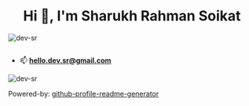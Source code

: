 <h1 align="center">Hi 👋, I'm Sharukh Rahman Soikat</h1>

<p align="left"> <img src="https://komarev.com/ghpvc/?username=dev-sr&label=Profile%20views&color=0e75b6&style=flat" alt="dev-sr" /> </p>

<p align="left"> <a href="https://twitter.com/" target="blank"><img src="https://img.shields.io/twitter/follow/?logo=twitter&style=for-the-badge" alt="" /></a> </p>

- 📫 **hello.dev.sr@gmail.com**

<p><img align="center" src="https://github-readme-stats.vercel.app/api/top-langs?username=dev-sr&show_icons=true&locale=en&layout=compact" alt="dev-sr" /></p>

Powered-by: [github-profile-readme-generator](https://rahuldkjain.github.io/gh-profile-readme-generator/)
